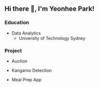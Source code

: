 ## Hi there 👋, I'm Yeonhee Park!

### Education 
- Data Analytics
  * University of Technology Sydney 

### Project 
- Auction

- Kangaroo Detection

- Meal Prep App

<!--
**ellieyeonhee/ellieyeonhee** is a ✨ _special_ ✨ repository because its `README.md` (this file) appears on your GitHub profile.

